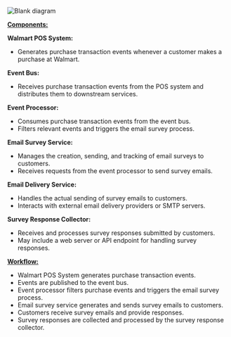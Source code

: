 ![Blank diagram](https://github.com/LakshmiLavanyaJavvadi/TS_AWS_Assignments/assets/136936999/a17bceea-b0e8-4368-b3a3-6dd6b2b73f68)

<ins>**Components:**</ins>

**Walmart POS System:**

* Generates purchase transaction events whenever a customer makes a purchase at Walmart.

**Event Bus:**

* Receives purchase transaction events from the POS system and distributes them to downstream services.

**Event Processor:**

* Consumes purchase transaction events from the event bus.
* Filters relevant events and triggers the email survey process.

**Email Survey Service:**

* Manages the creation, sending, and tracking of email surveys to customers.
* Receives requests from the event processor to send survey emails.

**Email Delivery Service:**

* Handles the actual sending of survey emails to customers.
* Interacts with external email delivery providers or SMTP servers.

**Survey Response Collector:**

* Receives and processes survey responses submitted by customers.
* May include a web server or API endpoint for handling survey responses.

<ins>**Workflow:**</ins>

* Walmart POS System generates purchase transaction events.
* Events are published to the event bus.
* Event processor filters purchase events and triggers the email survey process.
* Email survey service generates and sends survey emails to customers.
* Customers receive survey emails and provide responses.
* Survey responses are collected and processed by the survey response collector.
